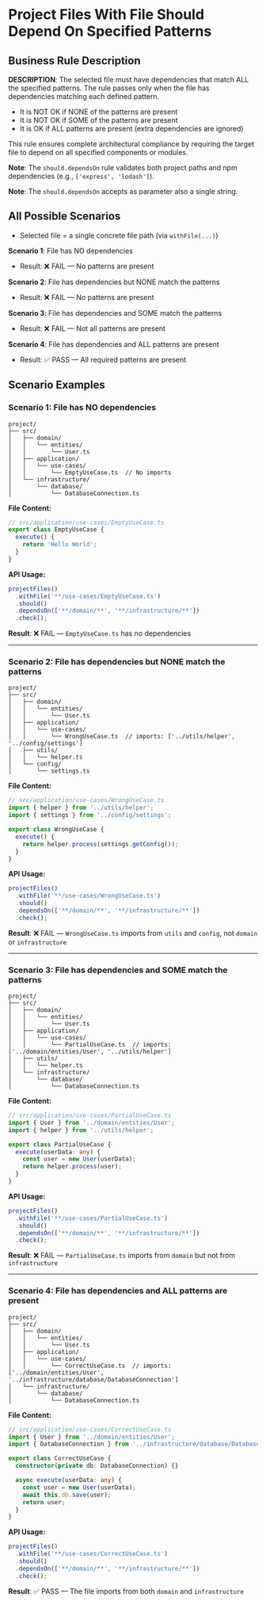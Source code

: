 # Project Files With File Should Depend On Specified Patterns

## Business Rule Description

**DESCRIPTION**: The selected file must have dependencies that match ALL the specified patterns. The rule passes only when the file has dependencies matching each defined pattern.

- It is NOT OK if NONE of the patterns are present
- It is NOT OK if SOME of the patterns are present
- It is OK if ALL patterns are present (extra dependencies are ignored)

This rule ensures complete architectural compliance by requiring the target file to depend on all specified components or modules.

**Note**: The `should.dependsOn` rule validates both project paths and npm dependencies (e.g., `['express', 'lodash']`).

**Note**: The `should.dependsOn` accepts as parameter also a single string.

## All Possible Scenarios

- Selected file = a single concrete file path (via `withFile(...)`)

**Scenario 1**: File has NO dependencies

- Result: ❌ FAIL — No patterns are present

**Scenario 2**: File has dependencies but NONE match the patterns

- Result: ❌ FAIL — No patterns are present

**Scenario 3**: File has dependencies and SOME match the patterns

- Result: ❌ FAIL — Not all patterns are present

**Scenario 4**: File has dependencies and ALL patterns are present

- Result: ✅ PASS — All required patterns are present

## Scenario Examples

### Scenario 1: File has NO dependencies

```
project/
├── src/
│   ├── domain/
│   │   └── entities/
│   │       └── User.ts
│   ├── application/
│   │   └── use-cases/
│   │       └── EmptyUseCase.ts  // No imports
│   └── infrastructure/
│       └── database/
│           └── DatabaseConnection.ts
```

**File Content:**

```typescript
// src/application/use-cases/EmptyUseCase.ts
export class EmptyUseCase {
  execute() {
    return 'Hello World';
  }
}
```

**API Usage:**

```typescript
projectFiles()
  .withFile('**/use-cases/EmptyUseCase.ts')
  .should()
  .dependsOn(['**/domain/**', '**/infrastructure/**'])
  .check();
```

**Result**: ❌ FAIL — `EmptyUseCase.ts` has no dependencies

---

### Scenario 2: File has dependencies but NONE match the patterns

```
project/
├── src/
│   ├── domain/
│   │   └── entities/
│   │       └── User.ts
│   ├── application/
│   │   └── use-cases/
│   │       └── WrongUseCase.ts  // imports: ['../utils/helper', '../config/settings']
│   ├── utils/
│   │   └── helper.ts
│   └── config/
│       └── settings.ts
```

**File Content:**

```typescript
// src/application/use-cases/WrongUseCase.ts
import { helper } from '../utils/helper';
import { settings } from '../config/settings';

export class WrongUseCase {
  execute() {
    return helper.process(settings.getConfig());
  }
}
```

**API Usage:**

```typescript
projectFiles()
  .withFile('**/use-cases/WrongUseCase.ts')
  .should()
  .dependsOn(['**/domain/**', '**/infrastructure/**'])
  .check();
```

**Result**: ❌ FAIL — `WrongUseCase.ts` imports from `utils` and `config`, not `domain` or `infrastructure`

---

### Scenario 3: File has dependencies and SOME match the patterns

```
project/
├── src/
│   ├── domain/
│   │   └── entities/
│   │       └── User.ts
│   ├── application/
│   │   └── use-cases/
│   │       └── PartialUseCase.ts  // imports: ['../domain/entities/User', '../utils/helper']
│   ├── utils/
│   │   └── helper.ts
│   └── infrastructure/
│       └── database/
│           └── DatabaseConnection.ts
```

**File Content:**

```typescript
// src/application/use-cases/PartialUseCase.ts
import { User } from '../domain/entities/User';
import { helper } from '../utils/helper';

export class PartialUseCase {
  execute(userData: any) {
    const user = new User(userData);
    return helper.process(user);
  }
}
```

**API Usage:**

```typescript
projectFiles()
  .withFile('**/use-cases/PartialUseCase.ts')
  .should()
  .dependsOn(['**/domain/**', '**/infrastructure/**'])
  .check();
```

**Result**: ❌ FAIL — `PartialUseCase.ts` imports from `domain` but not from `infrastructure`

---

### Scenario 4: File has dependencies and ALL patterns are present

```
project/
├── src/
│   ├── domain/
│   │   └── entities/
│   │       └── User.ts
│   ├── application/
│   │   └── use-cases/
│   │       └── CorrectUseCase.ts  // imports: ['../domain/entities/User', '../infrastructure/database/DatabaseConnection']
│   └── infrastructure/
│       └── database/
│           └── DatabaseConnection.ts
```

**File Content:**

```typescript
// src/application/use-cases/CorrectUseCase.ts
import { User } from '../domain/entities/User';
import { DatabaseConnection } from '../infrastructure/database/DatabaseConnection';

export class CorrectUseCase {
  constructor(private db: DatabaseConnection) {}

  async execute(userData: any) {
    const user = new User(userData);
    await this.db.save(user);
    return user;
  }
}
```

**API Usage:**

```typescript
projectFiles()
  .withFile('**/use-cases/CorrectUseCase.ts')
  .should()
  .dependsOn(['**/domain/**', '**/infrastructure/**'])
  .check();
```

**Result**: ✅ PASS — The file imports from both `domain` and `infrastructure`
